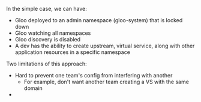In the simple case, we can have:
* Gloo deployed to an admin namespace (gloo-system) that is locked down
* Gloo watching all namespaces
* Gloo discovery is disabled
* A dev has the ability to create upstream, virtual service, along with other application resources in a specific namespace

Two limitations of this approach:
* Hard to prevent one team's config from interfering with another 
  * For example, don't want another team creating a VS with the same domain
* 